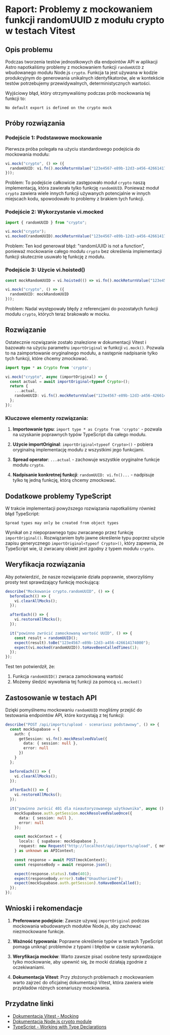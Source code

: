 # Raport: Problemy z mockowaniem funkcji randomUUID z modułu crypto w testach Vitest

## Opis problemu

Podczas tworzenia testów jednostkowych dla endpointów API w aplikacji Astro napotkaliśmy problemy z mockowaniem funkcji `randomUUID` z wbudowanego modułu Node.js `crypto`. Funkcja ta jest używana w kodzie produkcyjnym do generowania unikalnych identyfikatorów, ale w kontekście testów potrzebujemy przewidywalnych, deterministycznych wartości.

Wyjściowy błąd, który otrzymywaliśmy podczas prób mockowania tej funkcji to:

```
No default export is defined on the crypto mock
```

## Próby rozwiązania

### Podejście 1: Podstawowe mockowanie

Pierwsza próba polegała na użyciu standardowego podejścia do mockowania modułu:

```typescript
vi.mock("crypto", () => ({
  randomUUID: vi.fn().mockReturnValue("123e4567-e89b-12d3-a456-426614174000")
}));
```

Problem: To podejście całkowicie zastępowało moduł `crypto` naszą implementacją, która zawierała tylko funkcję `randomUUID`. Ponieważ moduł `crypto` zawiera wiele innych funkcji używanych potencjalnie w innych miejscach kodu, spowodowało to problemy z brakiem tych funkcji.

### Podejście 2: Wykorzystanie vi.mocked

```typescript
import { randomUUID } from "crypto";

vi.mock("crypto");
vi.mocked(randomUUID).mockReturnValue("123e4567-e89b-12d3-a456-426614174000");
```

Problem: Ten kod generował błąd: "randomUUID is not a function", ponieważ mockowanie całego modułu `crypto` bez określenia implementacji funkcji skutecznie usuwało tę funkcję z modułu.

### Podejście 3: Użycie vi.hoisted()

```typescript
const mockRandomUUID = vi.hoisted(() => vi.fn().mockReturnValue("123e4567-e89b-12d3-a456-426614174000"));

vi.mock("crypto", () => ({
  randomUUID: mockRandomUUID
}));
```

Problem: Nadal występowały błędy z referencjami do pozostałych funkcji modułu `crypto`, których teraz brakowało w mocku.

## Rozwiązanie

Ostatecznie rozwiązanie zostało znalezione w dokumentacji Vitest i bazowało na użyciu parametru `importOriginal` w funkcji `vi.mock()`. Pozwala to na zaimportowanie oryginalnego modułu, a następnie nadpisanie tylko tych funkcji, które chcemy zmockować.

```typescript
import type * as Crypto from 'crypto';

vi.mock("crypto", async (importOriginal) => {
  const actual = await importOriginal<typeof Crypto>();
  return {
    ...actual,
    randomUUID: vi.fn().mockReturnValue("123e4567-e89b-12d3-a456-426614174000")
  };
});
```

### Kluczowe elementy rozwiązania:

1. **Importowanie typu**: `import type * as Crypto from 'crypto'` - pozwala na uzyskanie poprawnych typów TypeScript dla całego modułu.

2. **Użycie importOriginal**: `importOriginal<typeof Crypto>()` - pobiera oryginalną implementację modułu z wszystkimi jego funkcjami.

3. **Spread operator**: `...actual` - zachowuje wszystkie oryginalne funkcje modułu `crypto`.

4. **Nadpisanie konkretnej funkcji**: `randomUUID: vi.fn()...` - nadpisuje tylko tę jedną funkcję, którą chcemy zmockować.

## Dodatkowe problemy TypeScript

W trakcie implementacji powyższego rozwiązania napotkaliśmy również błąd TypeScript:

```
Spread types may only be created from object types
```

Wynikał on z niepoprawnego typu zwracanego przez funkcję `importOriginal()`. Rozwiązaniem było jawne określenie typu poprzez użycie zapisu generycznego `importOriginal<typeof Crypto>()`, który zapewnia, że TypeScript wie, iż zwracany obiekt jest zgodny z typem modułu `crypto`.

## Weryfikacja rozwiązania

Aby potwierdzić, że nasze rozwiązanie działa poprawnie, stworzyliśmy prosty test sprawdzający funkcję mockującą:

```typescript
describe("Mockowanie crypto.randomUUID", () => {
  beforeEach(() => {
    vi.clearAllMocks();
  });

  afterEach(() => {
    vi.restoreAllMocks();
  });

  it("powinno zwrócić zamockowaną wartość UUID", () => {
    const result = randomUUID();
    expect(result).toBe("123e4567-e89b-12d3-a456-426614174000");
    expect(vi.mocked(randomUUID)).toHaveBeenCalledTimes(1);
  });
});
```

Test ten potwierdził, że:
1. Funkcja `randomUUID()` zwraca zamockowaną wartość
2. Możemy śledzić wywołania tej funkcji za pomocą `vi.mocked()`

## Zastosowanie w testach API

Dzięki pomyślnemu mockowaniu `randomUUID` mogliśmy przejść do testowania endpointów API, które korzystają z tej funkcji:

```typescript
describe("POST /api/imports/upload - scenariusz podstawowy", () => {
  const mockSupabase = {
    auth: {
      getSession: vi.fn().mockResolvedValue({
        data: { session: null },
        error: null
      })
    }
  };

  beforeEach(() => {
    vi.clearAllMocks();
  });

  afterEach(() => {
    vi.restoreAllMocks();
  });

  it("powinno zwrócić 401 dla nieautoryzowanego użytkownika", async () => {
    mockSupabase.auth.getSession.mockResolvedValueOnce({
      data: { session: null },
      error: null
    });

    const mockContext = {
      locals: { supabase: mockSupabase },
      request: new Request("http://localhost/api/imports/upload", { method: "POST" })
    } as unknown as APIContext;

    const response = await POST(mockContext);
    const responseBody = await response.json();

    expect(response.status).toBe(401);
    expect(responseBody.error).toBe("Unauthorized");
    expect(mockSupabase.auth.getSession).toHaveBeenCalled();
  });
});
```

## Wnioski i rekomendacje

1. **Preferowane podejście**: Zawsze używaj `importOriginal` podczas mockowania wbudowanych modułów Node.js, aby zachować niezmockowane funkcje.

2. **Ważność typowania**: Poprawne określenie typów w testach TypeScript pomaga uniknąć problemów z typami i błędów w czasie wykonania.

3. **Weryfikacja mocków**: Warto zawsze pisać osobne testy sprawdzające tylko mockowanie, aby upewnić się, że mocki działają zgodnie z oczekiwaniami.

4. **Dokumentacja Vitest**: Przy złożonych problemach z mockowaniem warto zajrzeć do oficjalnej dokumentacji Vitest, która zawiera wiele przykładów różnych scenariuszy mockowania.

## Przydatne linki

- [Dokumentacja Vitest - Mocking](https://vitest.dev/guide/mocking.html)
- [Dokumentacja Node.js crypto module](https://nodejs.org/api/crypto.html#cryptorandomuuidoptions)
- [TypeScript - Working with Type Declarations](https://www.typescriptlang.org/docs/handbook/declaration-files/introduction.html) 
